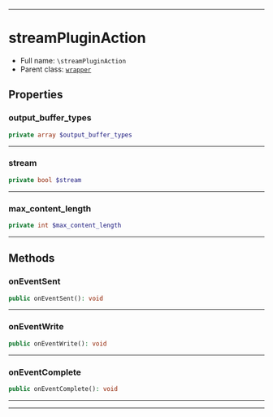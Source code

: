 ***

# streamPluginAction





* Full name: `\streamPluginAction`
* Parent class: [`wrapper`](./yxorP/inc/wrapper.md)



## Properties


### output_buffer_types



```php
private array $output_buffer_types
```






***

### stream



```php
private bool $stream
```






***

### max_content_length



```php
private int $max_content_length
```






***

## Methods


### onEventSent



```php
public onEventSent(): void
```











***

### onEventWrite



```php
public onEventWrite(): void
```











***

### onEventComplete



```php
public onEventComplete(): void
```











***


***

